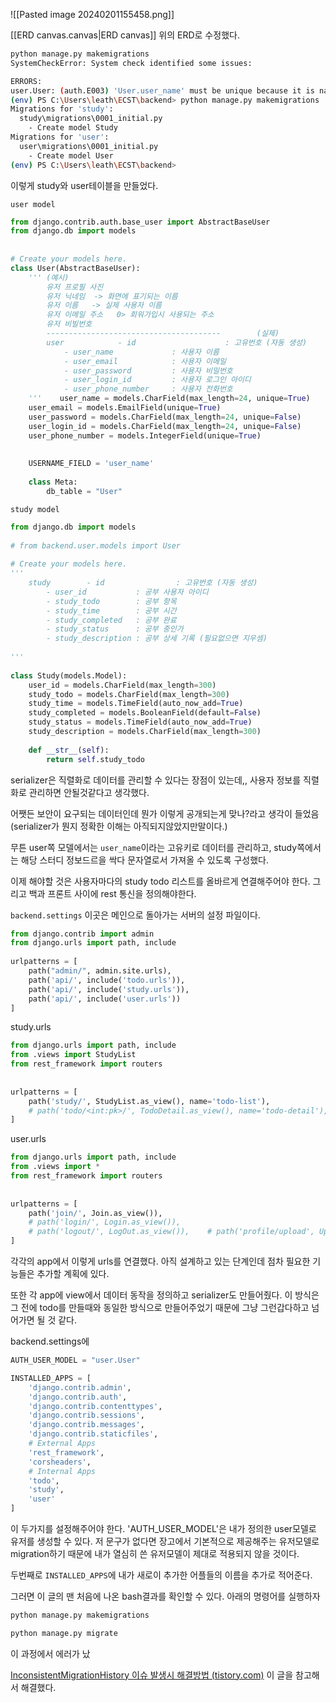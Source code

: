 ![[Pasted image 20240201155458.png]]

[[ERD canvas.canvas|ERD canvas]]
위의 ERD로 수정했다.

```bash
python manage.py makemigrations
SystemCheckError: System check identified some issues:

ERRORS:
user.User: (auth.E003) 'User.user_name' must be unique because it is named as the 'USERNAME_FIELD'.
(env) PS C:\Users\leath\ECST\backend> python manage.py makemigrations
Migrations for 'study':
  study\migrations\0001_initial.py
    - Create model Study
Migrations for 'user':
  user\migrations\0001_initial.py
    - Create model User
(env) PS C:\Users\leath\ECST\backend>    

```

이렇게 study와 user테이블을 만들었다.

`user model`
```python
from django.contrib.auth.base_user import AbstractBaseUser  
from django.db import models  
  
  
# Create your models here.  
class User(AbstractBaseUser):  
    ''' (예시)  
        유저 프로필 사진  
        유저 닉네임  -> 화면에 표기되는 이름  
        유저 이름   -> 실제 사용자 이름  
        유저 이메일 주소   0> 회워가입시 사용되는 주소  
        유저 비빌번호  
        ---------------------------------------        (실제)  
        user            - id                    : 고유번호 (자동 생성)  
            - user_name             : 사용자 이름  
            - user_email            : 사용자 이메일  
            - user_password         : 사용자 비밀번호  
            - user_login_id         : 사용자 로그인 아이디  
            - user_phone_number     : 사용자 전화번호  
    '''    user_name = models.CharField(max_length=24, unique=True)  
    user_email = models.EmailField(unique=True)  
    user_password = models.CharField(max_length=24, unique=False)  
    user_login_id = models.CharField(max_length=24, unique=False)  
    user_phone_number = models.IntegerField(unique=True)  
  
  
    USERNAME_FIELD = 'user_name'  
  
    class Meta:  
        db_table = "User"
```

`study model`

```python
from django.db import models  
  
# from backend.user.models import User  
  
# Create your models here.  
'''  
    study        - id                : 고유번호 (자동 생성)  
        - user_id           : 공부 사용자 아이디  
        - study_todo        : 공부 항목  
        - study_time        : 공부 시간  
        - study_completed   : 공부 완료  
        - study_status      : 공부 중인가  
        - study_description : 공부 상세 기록 (필요없으면 지우셈)  
  
'''  
  
class Study(models.Model):  
    user_id = models.CharField(max_length=300)  
    study_todo = models.CharField(max_length=300)  
    study_time = models.TimeField(auto_now_add=True)  
    study_completed = models.BooleanField(default=False)  
    study_status = models.TimeField(auto_now_add=True)  
    study_description = models.CharField(max_length=300)  
  
    def __str__(self):  
        return self.study_todo
```

serializer은 직렬화로 데이터를 관리할 수 있다는 장점이 있는데,,
사용자 정보를 직렬화로 관리하면 안될것같다고 생각했다.

어쨋든 보안이 요구되는 데이터인데 뭔가 이렇게 공개되는게 맞나?라고 생각이 들었음
(serializer가 뭔지 정확한 이해는 아직되지않았지만말이다.)

무튼 user쪽 모델에서는 `user_name`이라는 고유키로 데이터를 관리하고, study쪽에서는 해당 스터디 정보드르을 싹다 문자열로서 가져올 수 있도록 구성했다.

이제 해야할 것은 사용자마다의 study todo 리스트를 올바르게 연결해주어야 한다.
그리고 백과 프론트 사이에 rest 통신을 정의해야한다.

`backend.settings` 
이곳은 메인으로 돌아가는 서버의 설정 파일이다.

```python
from django.contrib import admin  
from django.urls import path, include  
  
urlpatterns = [  
    path("admin/", admin.site.urls),  
    path('api/', include('todo.urls')),  
    path('api/', include('study.urls')),  
    path('api/', include('user.urls'))  
]
```

study.urls
```python
from django.urls import path, include  
from .views import StudyList  
from rest_framework import routers  
  
  
urlpatterns = [  
    path('study/', StudyList.as_view(), name='todo-list'),  
    # path('todo/<int:pk>/', TodoDetail.as_view(), name='todo-detail'),  
]
```

user.urls
```python
from django.urls import path, include  
from .views import *  
from rest_framework import routers  
  
  
urlpatterns = [  
    path('join/', Join.as_view()),  
    # path('login/', Login.as_view()),  
    # path('logout/', LogOut.as_view()),    # path('profile/upload', UploadProfile.as_view())    # path('todo/<int:pk>/', TodoDetail.as_view(), name='todo-detail'),  
]
```

각각의 app에서 이렇게 urls를 연결했다.
아직 설계하고 있는 단계인데 점차 필요한 기능들은 추가할 계획에 있다.

또한 각 app에 view에서 데이터 동작을 정의하고 serializer도 만들어줬다. 이 방식은 그 전에 todo를 만들때와 동일한 방식으로 만들어주었기 때문에 그냥 그런갑다하고 넘어가면 될 것 같다.

backend.settings에
```python
AUTH_USER_MODEL = "user.User"

INSTALLED_APPS = [  
    'django.contrib.admin',  
    'django.contrib.auth',  
    'django.contrib.contenttypes',  
    'django.contrib.sessions',  
    'django.contrib.messages',  
    'django.contrib.staticfiles',  
    # External Apps  
    'rest_framework',  
    'corsheaders',  
    # Internal Apps  
    'todo',  
    'study',  
    'user'  
]
```
이 두가지를 설정해주어야 한다.
'AUTH_USER_MODEL'은 내가 정의한 user모델로 유저를 생성할 수 있다. 저 문구가 없다면 장고에서 기본적으로 제공해주는 유저모델로 migration하기 때문에 내가 열심히 쓴 유저모델이 제대로 적용되지 않을 것이다.

두번째로 `INSTALLED_APPS`에 내가 새로이 추가한 어플들의 이름을 추가로 적어준다.

그러면 이 글의 맨 처음에 나온 bash결과를 확인할 수 있다.
아래의 명령어를 실행하자

```bash
python manage.py makemigrations

python manage.py migrate
```

이 과정에서
에러가 났

[InconsistentMigrationHistory 이슈 발생시 해결방법 (tistory.com)](https://simon-yoon.tistory.com/89)
이 글을 참고해서 해결했다.